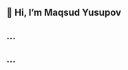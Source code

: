 ## 👋 Hi, I’m Maqsud Yusupov
## ...
## ...

<!---
maqsudyusupov/maqsudyusupov is a ✨ special ✨ repository because its `README.md` (this file) appears on your GitHub profile.
You can click the Preview link to take a look at your changes.
--->

